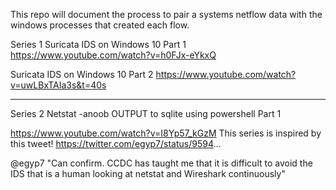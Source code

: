 This repo will document the process to pair a systems netflow data with the windows processes that created each flow.

Series 1
Suricata IDS on Windows 10 Part 1
https://www.youtube.com/watch?v=h0FJx-eYkxQ

Suricata IDS on Windows 10 Part 2
https://www.youtube.com/watch?v=uwLBxTAIa3s&t=40s

------------------------------------------------------------------------------------------------------------------
Series 2
Netstat -anoob OUTPUT to sqlite using powershell Part 1

https://www.youtube.com/watch?v=I8Yp57_kGzM
This series is inspired by this tweet!
https://twitter.com/egyp7/status/9594...

@egyp7 
"Can confirm. CCDC has taught me that it is difficult to avoid the IDS that is a human looking at netstat and Wireshark continuously"




